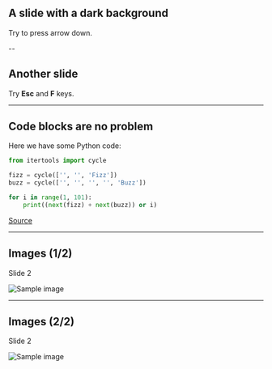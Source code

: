 <!-- .slide: data-background="#000000" -->
## A slide with a dark background

Try to press arrow down.

--

<!-- .slide: data-background="#ff8888" -->
## Another slide

Try **Esc** and **F** keys.

---

## Code blocks are no problem

Here we have some Python code:

```python
from itertools import cycle

fizz = cycle(['', '', 'Fizz'])
buzz = cycle(['', '', '', '', 'Buzz'])

for i in range(1, 101):
    print((next(fizz) + next(buzz)) or i)
```

[Source](https://github.com/olemb/nonsense/blob/master/fizzbuzz/itertools_cycle.py)

---

## Images (1/2)

Slide 2

![Sample image](https://s3.amazonaws.com/static.slid.es/logo/v2/slides-symbol-512x512.png)

---

## Images (2/2)

Slide 2

![Sample image](https://s3.amazonaws.com/static.slid.es/logo/v2/slides-symbol-512x512.png)
